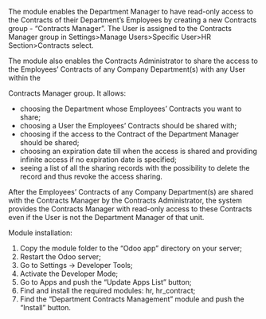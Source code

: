 The module enables the Department Manager to have read-only access to the Contracts of their Department’s Employees by creating a new Contracts group - “Contracts Manager”. The User is assigned to the Contracts Manager group in Settings>Manage Users>Specific User>HR Section>Contracts select.

The module also enables the Contracts Administrator to share the access to the Employees’ Contracts of any Company Department(s) with any User within the 

Contracts Manager group. It allows:

- choosing the Department whose Employees’ Contracts you want to share;
- choosing a User the Employees’ Contracts should be shared with;
- choosing if the access to the Contract of the Department Manager should be shared;
- choosing an expiration date till when the access is shared and providing infinite access if no expiration date is specified;
- seeing a list of all the sharing records with the possibility to delete the record and thus revoke the access sharing.

After the Employees’ Contracts of any Company Department(s) are shared with the Contracts Manager by the Contracts Administrator, the system provides the Contracts Manager with read-only access to these Contracts even if the User is not the Department Manager of that unit.

Module installation:

1. Copy the module folder to the “Odoo app” directory on your server;
2. Restart the Odoo server;
3. Go to Settings -> Developer Tools;
4. Activate the Developer Mode;
5. Go to Apps and push the “Update Apps List” button;
6. Find and install the required modules: hr, hr_contract;
7. Find the “Department Contracts Management” module and push the “Install” button.
